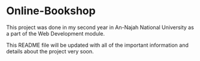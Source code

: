 # Online-Bookshop
This project was done in my second year in An-Najah National University as a part of the Web Development module.

This README file will be updated with all of the important information and details about the project very soon.
